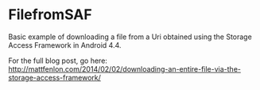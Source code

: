 FilefromSAF
===========

Basic example of downloading a file from a Uri obtained using the Storage Access Framework in Android 4.4.

For the full blog post, go here:
http://mattfenlon.com/2014/02/02/downloading-an-entire-file-via-the-storage-access-framework/
